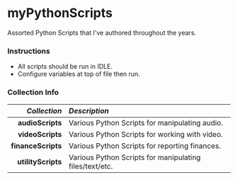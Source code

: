 # myPythonScripts
Assorted Python Scripts that I've authored throughout the years.

### Instructions
  * All scripts should be run in IDLE.
  * Configure variables at top of file then run.

### Collection Info
*Collection* | *Description*
-----:|:-----
**audioScripts** | Various Python Scripts for manipulating audio.
**videoScripts** | Various Python Scripts for working with video.
**financeScripts** | Various Python Scripts for reporting finances.
**utilityScripts** | Various Python Scripts for manipulating files/text/etc.
